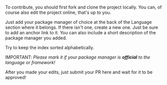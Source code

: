 To contribute, you should first fork and clone the project locally. You can, of course
also edit the project online, that's up to you.

Just add your package manager of choice at the back of the Language section where it
belongs. If there isn't one, create a new one. Just be sure to add an anchor link to it.
You can also include a short description of the package manager you added.

Try to keep the index sorted alphabetically.

IMPORTANT: _Please mark it if your package manager is **official** to the language or framework!_

After you made your edits, just submit your PR here and wait for it to be approved!